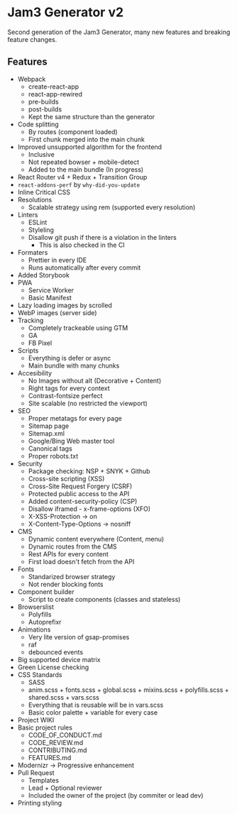 # Jam3 Generator v2
Second generation of the Jam3 Generator, many new features and breaking feature changes.

## Features
* Webpack
  * create-react-app
  * react-app-rewired
  * pre-builds
  * post-builds
  * Kept the same structure than the generator
* Code splitting
  * By routes (component loaded)
  * First chunk merged into the main chunk
* Improved unsupported algorithm for the frontend
  * Inclusive
  * Not repeated bowser + mobile-detect
  * Added to the main bundle (In progress)
* React Router v4 + Redux + Transition Group
* `react-addons-perf` by `why-did-you-update`
* Inline Critical CSS
* Resolutions
  * Scalable strategy using rem (supported every resolution)
* Linters
  * ESLint
  * Styleling
  * Disallow git push if there is a violation in the linters
    * This is also checked in the CI
* Formaters
  * Prettier in every IDE
  * Runs automatically after every commit
* Added Storybook
* PWA
  * Service Worker
  * Basic Manifest
* Lazy loading images by scrolled
* WebP images (server side)
* Tracking
  * Completely trackeable using GTM
  * GA
  * FB Pixel
* Scripts
  * Everything is defer or async
  * Main bundle with many chunks
* Accesibility
  * No Images without alt (Decorative + Content)
  * Right tags for every context
  * Contrast-fontsize perfect
  * Site scalable (no restricted the viewport)
* SEO
  * Proper metatags for every page
  * Sitemap page
  * Sitemap.xml
  * Google/Bing Web master tool
  * Canonical tags
  * Proper robots.txt
* Security
  * Package checking: NSP + SNYK + Github
  * Cross-site scripting (XSS)
  * Cross-Site Request Forgery (CSRF)
  * Protected public access to the API
  * Added content-security-policy (CSP)
  * Disallow iframed - x-frame-options (XFO)
  * X-XSS-Protection -> on
  * X-Content-Type-Options -> nosniff
* CMS
  * Dynamic content everywhere (Content, menu)
  * Dynamic routes from the CMS
  * Rest APIs for every content
  * First load doesn't fetch from the API
* Fonts
  * Standarized browser strategy
  * Not render blocking fonts
* Component builder
  * Script to create components (classes and stateless)
* Browserslist
  * Polyfills
  * Autoprefixr
* Animations
  * Very lite version of gsap-promises
  * raf
  * debounced events
* Big supported device matrix
* Green License checking
* CSS Standards
  * SASS
  * anim.scss + fonts.scss + global.scss + mixins.scss + polyfills.scss + shared.scss + vars.scss
  * Everything that is reusable will be in vars.scss
  * Basic color palette + variable for every case
* Project WIKI
* Basic project rules
  * CODE_OF_CONDUCT.md
  * CODE_REVIEW.md
  * CONTRIBUTING.md
  * FEATURES.md
* Modernizr -> Progressive enhancement 
* Pull Request
  * Templates
  * Lead + Optional reviewer
  * Included the owner of the project (by commiter or lead dev)
* Printing styling

